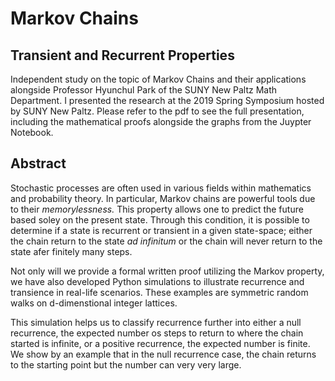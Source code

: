 # Markov Chains
## Transient and Recurrent Properties

Independent study on the topic of Markov Chains and their applications alongside Professor Hyunchul Park of the SUNY New Paltz Math Department. I presented the research at the 2019 Spring Symposium hosted by SUNY New Paltz. Please refer to the pdf to see the full presentation, including the mathematical proofs alongside the graphs from the Juypter Notebook.

## Abstract

Stochastic processes are often used in various fields within mathematics and probability theory.
In particular, Markov chains are powerful tools due to their *memorylessness.*
This property allows one to predict the future based soley on the present state.
Through this condition, it is possible to determine if a state is recurrent or transient in a given state-space; either the chain return to the state *ad infinitum* or the chain will never return to the state afer finitely many steps.

Not only will we provide a formal written proof utilizing the Markov property, we have also developed Python simulations to illustrate recurrence and transience in real-life scenarios.
These examples are symmetric random walks on d-dimenstional integer lattices.

This simulation helps us to classify recurrence further into either a null recurrence, the expected number os steps to return to where the chain started is infinite, or a positive recurrence, the expected number is finite.
We show by an example that in the null recurrence case, the chain returns to the starting point but the number can very very large.